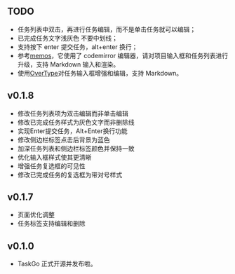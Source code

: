 ## TODO

- 任务列表中双击，再进行任务编辑，而不是单击任务就可以编辑；
- 已完成任务文字浅灰色 不要中划线；
- 支持按下 enter 提交任务，alt+enter 换行；
- 参考[memos](https://github.com/usememos/memos)，它使用了 codemirror 编辑器，请对项目输入框和任务列表进行升级，支持 Markdown 输入和渲染。
- 使用[OverType](https://github.com/panphora/overtype)对任务输入框增强和编辑，支持 Markdown。

## v0.1.8

- 修改任务列表项为双击编辑而非单击编辑
- 修改已完成任务样式为灰色文字而非删除线
- 实现Enter提交任务，Alt+Enter换行功能
- 修改侧边栏标签点击后背景为蓝色
- 加深任务列表和侧边栏标签颜色并保持一致
- 优化输入框样式使其更清晰
- 增强任务复选框的可见性
- 修改已完成任务的复选框为带对号样式

## v0.1.7

- 页面优化调整
- 任务标签支持编辑和删除

## v0.1.0

- TaskGo 正式开源并发布啦。
